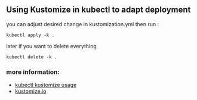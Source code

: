 ## Using Kustomize in kubectl to adapt deployment

you can adjust desired change in kustomization.yml then run :

    kubectl apply -k .

later if you want to delete everything

    kubectl delete -k .


### more information:

 + [kubectl kustomize usage](https://kubernetes.io/docs/tasks/manage-kubernetes-objects/kustomization/)
 + [kustomize.io](https://kustomize.io/)